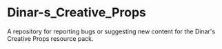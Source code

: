 # Dinar-s_Creative_Props
A repository for reporting bugs or suggesting new content for the Dinar's Creative Props resource pack.
